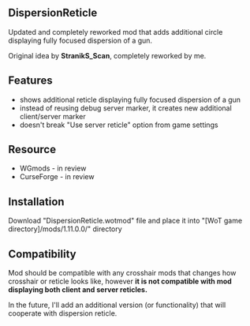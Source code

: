## DispersionReticle
Updated and completely reworked mod that adds additional circle displaying fully focused dispersion of a gun.

Original idea by **StranikS_Scan**, completely reworked by me.

## Features
- shows additional reticle displaying fully focused dispersion of a gun
- instead of reusing debug server marker, it creates new additional client/server marker
- doesn't break "Use server reticle" option from game settings

## Resource
- WGmods - in review
- CurseForge - in review

## Installation
Download "DispersionReticle.wotmod" file and place it into "[WoT game directory]/mods/1.11.0.0/" directory

## Compatibility
Mod should be compatible with any crosshair mods that changes how crosshair or reticle looks like, however **it is not compatible with mod displaying both client and server reticles.**

In the future, I'll add an additional version (or functionality) that will cooperate with dispersion reticle.